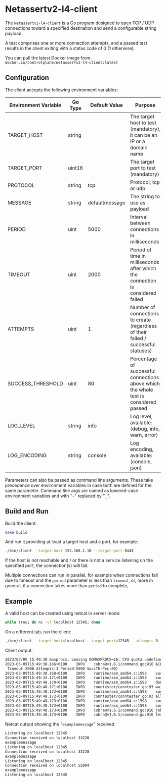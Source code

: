 # Netassertv2-l4-client

The `Netassertv2-l4-client` is a Go program designed to open TCP / UDP connections toward a specified destination and send a configurable string payload.

A test comprises one or more connection attempts, and a passed test results in the client exiting with a status code of 0 (1 otherwise).

You can pull the latest Docker image from `docker.io/controlplane/netassertv2-l4-client:latest`

## Configuration

The client accepts the following environment variables:

| Environment Variable | Go Type | Default Value | Purpose |
| --- | --- | --- | --- |
| TARGET_HOST | string |  | The target host to test (mandatory), it can be an IP or a domain name |
| TARGET_PORT | uint16 |  | The target port to test (mandatory) |
| PROTOCOL | string | tcp | Protocol, tcp or udp |
| MESSAGE | string | defaultmessage | The string to use as payload |
| PERIOD | uint | 5000 | Interval between connections in milliseconds |
| TIMEOUT | uint | 2000 | Period of time in milliseconds after which the connection is considered failed |
| ATTEMPTS | uint | 1 | Number of connections to create (regardless of their failed / successful statuses) |
| SUCCESS_THRESHOLD | uint | 80 | Percentage of successful connections above which the whole test is considered passed |
| LOG_LEVEL | string | info | Log level, available: (debug, info, warn, error) |
| LOG_ENCODING | string | console | Log encoding, available: (console, json) |

Parameters can also be passed as command line arguments. These take precedence over environment variables in case both are defined for the same parameter. Command line args are named as lowered-case environment variables and with "`-`" replaced by "`_`".

## Build and Run

Build the client:

```bash
make build
```

And run it providing at least a target host and a port, for example:

```bash
./bin/client --target-host 192.168.1.10 --target-port 8443
```

If the host is not reachable and / or there is not a service listening on the specified port, the connection(s) will fail.

Multiple connections can run in parallel, for example when connections fail due to timeout and the `period` parameter is less than `timeout`, or, more in general, if a connection takes more than `period` to complete, 

## Example

A valid host can be created using netcat in server mode:

```bash
while true; do nc -vl localhost 12345; done
```

On a different tab, run the client:

```bash
./bin/client --target-host=localhost --target-port=12345 --attempts 3 --message $'examplemessage\n'
```

Client output:

```bash
2023/03/09 15:49:38 maxprocs: Leaving GOMAXPROCS=16: CPU quota undefined
2023-03-09T15:49:38.166+0100	INFO	cobra@v1.6.1/command.go:916	&{LogLevel:info LogEncoding:console Protocol:tcp TargetHost:localhost TargetPort:12345 Message:examplemessage
 Timeout:2000 Attempts:3 Period:5000 SuccThrPec:80}
2023-03-09T15:49:38.168+0100	INFO	runtime/asm_amd64.s:1598	successful connection and data sent to localhost:12345
2023-03-09T15:49:43.171+0100	INFO	runtime/asm_amd64.s:1598	successful connection and data sent to localhost:12345
2023-03-09T15:49:48.170+0100	INFO	runtime/asm_amd64.s:1598	done creating connections
2023-03-09T15:49:48.171+0100	INFO	conntester/conntester.go:93	waiting for connections to stop...
2023-03-09T15:49:48.172+0100	INFO	runtime/asm_amd64.s:1598	successful connection and data sent to localhost:12345
2023-03-09T15:49:48.172+0100	INFO	conntester/conntester.go:93	all connections have finished
2023-03-09T15:49:48.173+0100	INFO	runtime/asm_amd64.s:1598	success rate of: 100
2023-03-09T15:49:48.173+0100	INFO	runtime/asm_amd64.s:1598	success rate greater than threshold: 80
2023-03-09T15:49:48.173+0100	INFO	cobra@v1.6.1/command.go:916	jobs stopped
2023-03-09T15:49:48.173+0100	INFO	cobra@v1.6.1/command.go:916	test passed
```

Netcat output showing the "`examplemessage`" received:

```bash
Listening on localhost 12345
Connection received on localhost 33226
examplemessage
Listening on localhost 12345
Connection received on localhost 33228
examplemessage
Listening on localhost 12345
Connection received on localhost 55004
examplemessage
Listening on localhost 12345
```